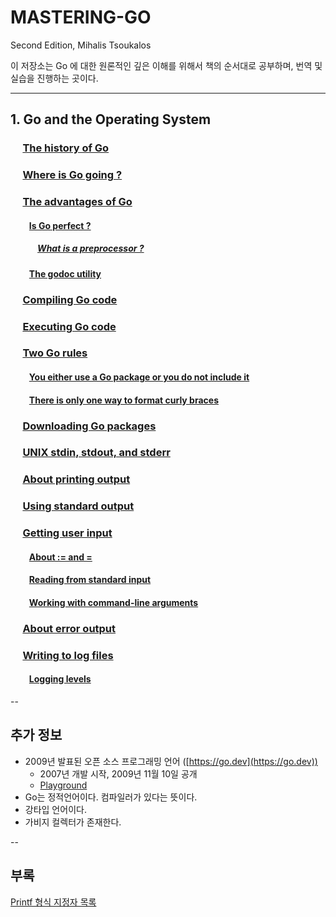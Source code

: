 # MASTERING-GO
Second Edition, Mihalis Tsoukalos

이 저장소는 Go 에 대한 원론적인 깊은 이해를 위해서 책의 순서대로 공부하며, 번역 및 실습을 진행하는 곳이다.

---

## 1. Go and the Operating System

### &nbsp;&nbsp;&nbsp;&nbsp; [The history of Go](p36EADME.md)

### &nbsp;&nbsp;&nbsp;&nbsp; [Where is Go going ?](p37EADME.md)

### &nbsp;&nbsp;&nbsp;&nbsp; [The advantages of Go](p38EADME.md)
 #### &nbsp;&nbsp;&nbsp;&nbsp;&nbsp;&nbsp;&nbsp;&nbsp; [Is Go perfect ?](p40EADME.md)
  ##### &nbsp;&nbsp;&nbsp;&nbsp;&nbsp;&nbsp;&nbsp;&nbsp;&nbsp;&nbsp;&nbsp;&nbsp; [What is a preprocessor ?](p41EADME.md)
 #### &nbsp;&nbsp;&nbsp;&nbsp;&nbsp;&nbsp;&nbsp;&nbsp; [The godoc utility](p42EADME.md)

### &nbsp;&nbsp;&nbsp;&nbsp; [Compiling Go code](p44EADME.md)

### &nbsp;&nbsp;&nbsp;&nbsp; [Executing Go code](p46EADME.md)

### &nbsp;&nbsp;&nbsp;&nbsp; [Two Go rules](p47EADME.md)
 #### &nbsp;&nbsp;&nbsp;&nbsp;&nbsp;&nbsp;&nbsp;&nbsp; [You either use a Go package or you do not include it](p48EADME.md)
 #### &nbsp;&nbsp;&nbsp;&nbsp;&nbsp;&nbsp;&nbsp;&nbsp; [There is only one way to format curly braces](p50EADME.md)

### &nbsp;&nbsp;&nbsp;&nbsp; [Downloading Go packages](p51EADME.md)

### &nbsp;&nbsp;&nbsp;&nbsp; [UNIX stdin, stdout, and stderr](p54EADME.md)

### &nbsp;&nbsp;&nbsp;&nbsp; [About printing output](p55EADME.md)

### &nbsp;&nbsp;&nbsp;&nbsp; [Using standard output](p58EADME.md)

### &nbsp;&nbsp;&nbsp;&nbsp; [Getting user input](p60EADME.md)
 #### &nbsp;&nbsp;&nbsp;&nbsp;&nbsp;&nbsp;&nbsp;&nbsp; [About := and =](p61EADME.md)
 #### &nbsp;&nbsp;&nbsp;&nbsp;&nbsp;&nbsp;&nbsp;&nbsp; [Reading from standard input](p63EADME.md)
 #### &nbsp;&nbsp;&nbsp;&nbsp;&nbsp;&nbsp;&nbsp;&nbsp; [Working with command-line arguments](p65EADME.md)

### &nbsp;&nbsp;&nbsp;&nbsp; [About error output](p68EADME.md) 

### &nbsp;&nbsp;&nbsp;&nbsp; [Writing to log files](p71EADME.md)
 #### &nbsp;&nbsp;&nbsp;&nbsp;&nbsp;&nbsp;&nbsp;&nbsp; [Logging levels](p72EADME.md)

--

## 추가 정보

* 2009년 발표된 오픈 소스 프로그래밍 언어 ([https://go.dev](https://go.dev))
  * 2007년 개발 시작, 2009년 11월 10일 공개
  * [Playground](https://go.dev/play/)
* Go는 정적언어이다. 컴파일러가 있다는 뜻이다.
* 강타입 언어이다.
* 가비지 컬렉터가 존재한다.

--

## 부록

[Printf 형식 지정자 목록](appendix/fmt/FormatOfPrintf.md)